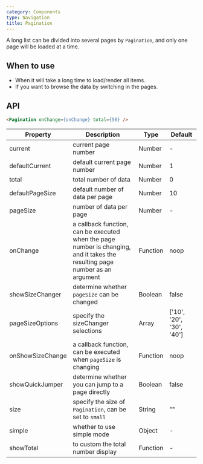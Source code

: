 ```yaml
---
category: Components
type: Navigation
title: Pagination
---
```


A long list can be divided into several pages by `Pagination`, and only one page will be loaded at a time.

## When to use

- When it will take a long time to load/render all items.
- If you want to browse the data by switching in the pages.

## API

```html
<Pagination onChange={onChange} total={50} />
```

Property | Description | Type | Default
-----|-----|-----|------
current | current page number | Number | -
defaultCurrent | default current page number | Number | 1
total | total number of data | Number | 0
defaultPageSize | default number of data per page | Number | 10
pageSize | number of data per page | Number | -
onChange | a callback function, can be executed when the page number is changing, and it takes the resulting page number as an argument | Function | noop
showSizeChanger | determine whether `pageSize` can be changed | Boolean | false
pageSizeOptions | specify the sizeChanger selections | Array | ['10', '20', '30', '40']
onShowSizeChange | a callback function, can be executed when `pageSize` is changing | Function | noop
showQuickJumper | determine whether you can jump to a page directly | Boolean | false
size | specify the size of `Pagination`, can be set to `small` | String | ""
simple | whether to use simple mode | Object | -
showTotal | to custom the total number display | Function | -
